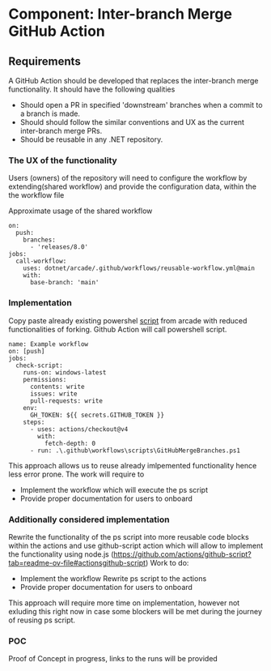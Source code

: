 # Component: Inter-branch Merge GitHub Action

## Requirements

A GitHub Action should be developed that replaces the inter-branch merge functionality. It should have the following qualities

- Should open a PR in specified 'downstream' branches when a commit to a branch is made.
- Should should follow the similar conventions and UX as the current inter-branch merge PRs.
- Should be reusable in any .NET repository.

### The UX of the functionality

Users (owners) of the repository will need to configure the workflow by extending(shared workflow) and provide the configuration data, within the the workflow file

Approximate usage of the shared workflow
```YML
on:
  push:
    branches:
      - 'releases/8.0'
jobs:
  call-workflow:
    uses: dotnet/arcade/.github/workflows/reusable-workflow.yml@main
    with:
      base-branch: 'main'
```

### Implementation
Copy paste already existing powershel [script](https://github.com/dotnet/arcade/blob/main/scripts/GitHubMergeBranches.ps1) from arcade with reduced functionalities of forking.
Github Action will call powershell script.
```YML
name: Example workflow
on: [push]
jobs:
  check-script:
    runs-on: windows-latest
    permissions:
      contents: write
      issues: write
      pull-requests: write
    env: 
      GH_TOKEN: ${{ secrets.GITHUB_TOKEN }}
    steps:
      - uses: actions/checkout@v4
        with:
          fetch-depth: 0
      - run: .\.github\workflows\scripts\GitHubMergeBranches.ps1
```

This approach allows us to reuse already imlpemented functionality hence less error prone.
The work will require to
- Implement the workflow which will execute the ps script
- Provide proper documentation for users to onboard

### Additionally considered implementation
Rewrite the functionality of the ps script into more reusable code blocks within the actions and use github-script action which will allow to implement the functionality using node.js (https://github.com/actions/github-script?tab=readme-ov-file#actionsgithub-script)
Work to do:
- Implement the workflow Rewrite ps script to the actions
- Provide proper documentation for users to onboard 

This approach will require more time on implementation, however not exluding this right now in case some blockers will be met during the journey of reusing ps script.

### POC
Proof of Concept in progress, links to the runs will be provided